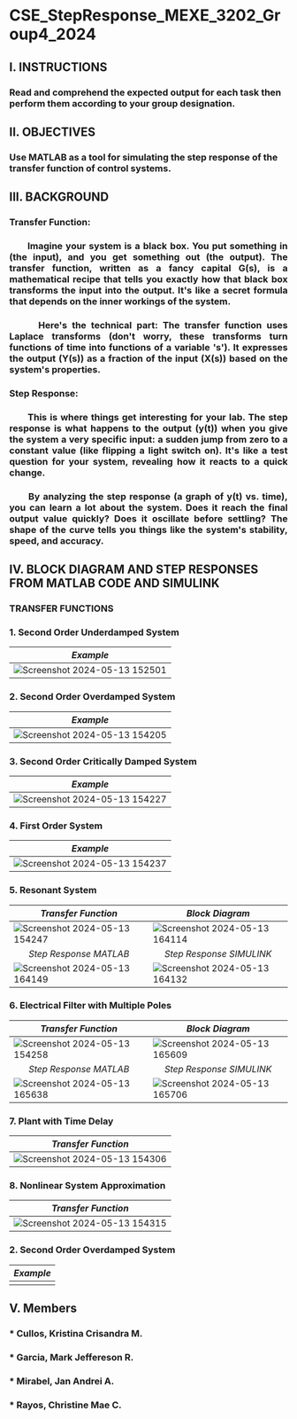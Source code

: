 # CSE_StepResponse_MEXE_3202_Group4_2024
## I. INSTRUCTIONS
### Read and comprehend the expected output for each task then perform them according to your group designation.

## II. OBJECTIVES
### Use MATLAB as a tool for simulating the step response of the transfer function of control systems.

## III. BACKGROUND
### Transfer Function: 
### <div align="justify">&nbsp;&nbsp;&nbsp;&nbsp;&nbsp;&nbsp;Imagine your system is a black box. You put something in (the input), and you get something out (the output). The transfer function, written as a fancy capital G(s), is a mathematical recipe that tells you exactly how that black box transforms the input into the output. It's like a secret formula that depends on the inner workings of the system.</div>

###  <div align="justify">&nbsp;&nbsp;&nbsp;&nbsp;&nbsp;&nbsp;Here's the technical part: The transfer function uses Laplace transforms (don't worry, these transforms turn functions of time into functions of a variable 's'). It expresses the output (Y(s)) as a fraction of the input (X(s)) based on the system's properties.</div>

### Step Response: 
###  <div align="justify">&nbsp;&nbsp;&nbsp;&nbsp;&nbsp;&nbsp;This is where things get interesting for your lab. The step response is what happens to the output (y(t)) when you give the system a very specific input: a sudden jump from zero to a constant value (like flipping a light switch on). It's like a test question for your system, revealing how it reacts to a quick change.</div>

###  <div align="justify">&nbsp;&nbsp;&nbsp;&nbsp;&nbsp;&nbsp;By analyzing the step response (a graph of y(t) vs. time), you can learn a lot about the system. Does it reach the final output value quickly? Does it oscillate before settling? The shape of the curve tells you things like the system's stability, speed, and accuracy.</div>

## IV. BLOCK DIAGRAM AND STEP RESPONSES FROM MATLAB CODE AND SIMULINK 

### TRANSFER FUNCTIONS

### 1. Second Order Underdamped System

<div align="center">
   
| *Example*     |
|-----------------------   |
|![Screenshot 2024-05-13 152501](https://github.com/IamImji/CSE_StepResponse_MEXE_3202_Group4_2024/assets/158303837/241631c4-4f34-4221-810c-5a0699d2bf75) |

</div>

### 2. Second Order Overdamped System

<div align="center">
   
| *Example*                |
|-----------------------   |
|![Screenshot 2024-05-13 154205](https://github.com/IamImji/CSE_StepResponse_MEXE_3202_Group4_2024/assets/158303837/01ae9559-b651-4a30-ad0c-a5bea93ef90c) |

</div>

### 3. Second Order Critically Damped System

<div align="center">
   
| *Example*                |
|-----------------------   |
|![Screenshot 2024-05-13 154227](https://github.com/IamImji/CSE_StepResponse_MEXE_3202_Group4_2024/assets/158303837/86c425e8-e998-4ce8-a402-57bcf6b62b85) |

</div>

### 4. First Order System

<div align="center">
   
| *Example*                |
|-----------------------   |
| ![Screenshot 2024-05-13 154237](https://github.com/IamImji/CSE_StepResponse_MEXE_3202_Group4_2024/assets/158303837/15fe41bd-b0fe-4f2a-8913-205d06cce2d2) |

</div>

### 5. Resonant System

<div align="center">
   
| *Transfer Function*                | *Block Diagram*               |
|-----------------------   |-----------------------   |
|![Screenshot 2024-05-13 154247](https://github.com/IamImji/CSE_StepResponse_MEXE_3202_Group4_2024/assets/158303837/591c282b-9b00-40e8-bce7-d967cf136d19) |![Screenshot 2024-05-13 164114](https://github.com/IamImji/CSE_StepResponse_MEXE_3202_Group4_2024/assets/158303837/55e159ab-0e8b-4981-bd83-871c4d76c697) |
| *<div align="center">Step Response MATLAB*</div>                | *<div align="center">Step Response SIMULINK*</div>               |
|![Screenshot 2024-05-13 164149](https://github.com/IamImji/CSE_StepResponse_MEXE_3202_Group4_2024/assets/158303837/91e0ac8a-de11-449d-afb5-44f4c445bee8) |![Screenshot 2024-05-13 164132](https://github.com/IamImji/CSE_StepResponse_MEXE_3202_Group4_2024/assets/158303837/c39b419a-bb34-4041-ba7c-f4182c0af1fd) |

</div>

### 6. Electrical Filter with Multiple Poles

<div align="center">

| *Transfer Function*           | *Block Diagram*               |
|-----------------------   |-----------------------   |
|![Screenshot 2024-05-13 154258](https://github.com/IamImji/CSE_StepResponse_MEXE_3202_Group4_2024/assets/158303837/19b38b0f-941c-4604-ae7b-4dcd369b2e7c) |![Screenshot 2024-05-13 165609](https://github.com/IamImji/CSE_StepResponse_MEXE_3202_Group4_2024/assets/158303837/64624a7b-a03f-4077-8762-ccda85b7eeb5) |
| *<div align="center">Step Response MATLAB*</div>                | *<div align="center">Step Response SIMULINK*</div>               |
|![Screenshot 2024-05-13 165638](https://github.com/IamImji/CSE_StepResponse_MEXE_3202_Group4_2024/assets/158303837/8fe88fcc-dac9-4cd7-b1dd-29cdd2fe4fac) |![Screenshot 2024-05-13 165706](https://github.com/IamImji/CSE_StepResponse_MEXE_3202_Group4_2024/assets/158303837/19141607-a2c0-4edd-a5ee-098e3c924942) |

</div>

### 7. Plant with Time Delay

<div align="center">
   
| *Transfer Function*                |
|-----------------------   |
|![Screenshot 2024-05-13 154306](https://github.com/IamImji/CSE_StepResponse_MEXE_3202_Group4_2024/assets/158303837/33d7de5f-2d46-4711-a575-1d9a7f7e432e) |

</div>

### 8. Nonlinear System Approximation
<div align="center">
   
| *Transfer Function*                |
|-----------------------   |
|![Screenshot 2024-05-13 154315](https://github.com/IamImji/CSE_StepResponse_MEXE_3202_Group4_2024/assets/158303837/8bb84006-d3fe-4cfc-be0f-3306973226ee) |

</div>

### 2. Second Order Overdamped System

<div align="center">
   
| *Example*                |
|-----------------------   |
|                          |

</div>


## V. Members
### * Cullos, Kristina Crisandra M.
### * Garcia, Mark Jeffereson R.
### * Mirabel, Jan Andrei A.
### * Rayos, Christine Mae C.
